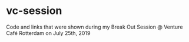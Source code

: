 # vc-session
Code and links that were shown during my Break Out Session @ Venture Café Rotterdam on July 25th, 2019

